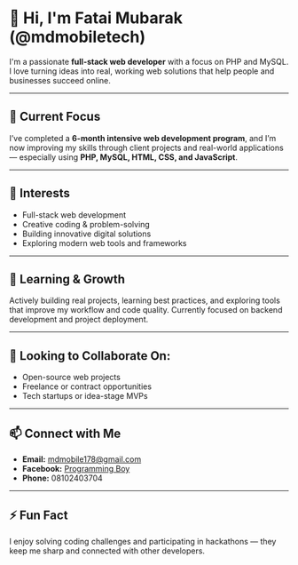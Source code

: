 # 👋 Hi, I'm Fatai Mubarak (@mdmobiletech)

I'm a passionate **full-stack web developer** with a focus on PHP and MySQL. I love turning ideas into real, working web solutions that help people and businesses succeed online.

---

## 🔭 Current Focus
I’ve completed a **6-month intensive web development program**, and I’m now improving my skills through client projects and real-world applications — especially using **PHP, MySQL, HTML, CSS, and JavaScript**.

---

## 👀 Interests
- Full-stack web development  
- Creative coding & problem-solving  
- Building innovative digital solutions  
- Exploring modern web tools and frameworks  

---

## 🌱 Learning & Growth
Actively building real projects, learning best practices, and exploring tools that improve my workflow and code quality. Currently focused on backend development and project deployment.

---

## 🤝 Looking to Collaborate On:
- Open-source web projects  
- Freelance or contract opportunities  
- Tech startups or idea-stage MVPs  

---

## 📫 Connect with Me
- **Email:** mdmobile178@gmail.com  
- **Facebook:** [Programming Boy](https://facebook.com)  
- **Phone:** 08102403704  

---

## ⚡ Fun Fact
I enjoy solving coding challenges and participating in hackathons — they keep me sharp and connected with other developers.


<!---
mdmobile178/mdmobile178 is a ✨ special ✨ repository because its `README.md` (this file) appears on your GitHub profile.
You can click the Preview link to take a look at your changes.
--->
